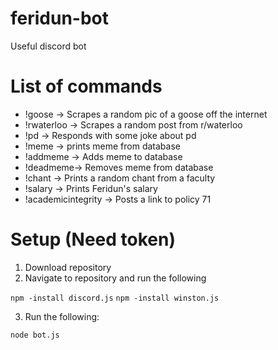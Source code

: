 # feridun-bot
Useful discord bot

# List of commands
- !goose -> Scrapes a random pic of a goose off the internet
- !rwaterloo -> Scrapes a random post from r/waterloo
- !pd -> Responds with some joke about pd
- !meme -> prints meme from database
- !addmeme -> Adds meme to database
- !deadmeme-> Removes meme from database
- !chant -> Prints a random chant from a faculty
- !salary -> Prints Feridun's salary
- !academicintegrity -> Posts a link to policy 71

# Setup (Need token)

1. Download repository
2. Navigate to repository and run the following

```npm -install discord.js```
```npm -install winston.js```

3. Run the following:

```node bot.js```

